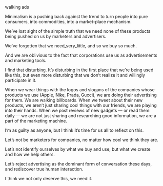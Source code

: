 walking ads

Minimalism is a pushing back against the trend to turn people into pure
consumers, into commodities, into a market-place mechanism.

We’ve lost sight of the simple truth that we need none of these products being
pushed on us by marketers and advertisers.

We’ve forgotten that we need_very_little, and so we buy so much.

And we are oblivious to the fact that corporations use us as advertisements and
marketing tools.

I find that disturbing. It’s disturbing in the first place that we’re being
used like this, but even more disturbing that we don’t realize it and willingly
participate in it.

When we wear things with the logos and slogans of the companies whose products
we use (Apple, Nike, Prada, Gucci), we are doing their advertising for them. We
are walking billboards. When we tweet about their new products, we aren’t just
sharing cool things with our friends, we are playing into their hands. When we
post reviews of new gadgets — or read them daily — we are not just sharing and
researching good information, we are a part of the marketing machine.

I’m as guilty as anyone, but I think it’s time for us all to reflect on this.

Let’s not be marketers for companies, no matter how cool we think they are.

Let’s not identify ourselves by what we buy and use, but what we create and how
we help others.

Let’s reject advertising as the dominant form of conversation these days, and
rediscover true human interaction.

I think we not only deserve this, we need it.
